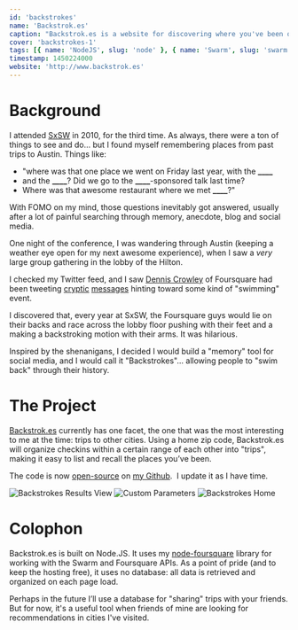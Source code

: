 ```yaml
---
id: 'backstrokes'
name: 'Backstrok.es'
caption: "Backstrok.es is a website for discovering where you've been on Foursquare and Swarm."
cover: 'backstrokes-1'
tags: [{ name: 'NodeJS', slug: 'node' }, { name: 'Swarm', slug: 'swarm' }]
timestamp: 1450224000
website: 'http://www.backstrok.es'
---
```


# Background

I attended [SxSW](http://www.sxsw.com/) in 2010, for the third time. As always,
there were a ton of things to see and do... but I found myself remembering
places from past trips to Austin. Things like:

- "where was that one place we went on Friday last year, with the **\_\_\_\_**
- and the **\_\_\_\_**? Did we go to the **\_\_\_\_**-sponsored talk last time?
- Where was that awesome restaurant where we met **\_\_\_\_**?"

With FOMO on my mind, those questions inevitably got answered, usually after a
lot of painful searching through memory, anecdote, blog and social media.

One night of the conference, I was wandering through Austin (keeping a weather
eye open for my next awesome experience), when I saw a _very_ large group
gathering in the lobby of the Hilton.

I checked my Twitter feed, and I saw [Dennis Crowley](http://denniscrowley.com/)
of Foursquare had been tweeting
[cryptic](http://www.twitter.com/dens/status/47559270732009472)
[messages](http://www.twitter.com/dens/status/47539944884932609) hinting toward
some kind of "swimming" event.

I discovered that, every year at SxSW, the Foursquare guys would lie on their
backs and race across the lobby floor pushing with their feet and a making a
backstroking motion with their arms. It was hilarious.

Inspired by the shenanigans, I decided I would build a "memory" tool for social
media, and I would call it "Backstrokes"... allowing people to "swim back"
through their history.

# The Project

[Backstrok.es](http://backstrok.es/) currently has one facet, the one that was
the most interesting to me at the time: trips to other cities. Using a home zip
code, Backstrok.es will organize checkins within a certain range of each other
into "trips", making it easy to list and recall the places you’ve been.

The code is now [open-source](https://github.com/clintandrewhall/backstrok.es)
on [my Github](https://github.com/clintandrewhall).  I update it as I have time.

![Backstrokes Results View](/images/portfolio/backstrokes-1.jpg)
![Custom Parameters](/images/portfolio/backstrokes-2.jpg)
![Backstrokes Home](/images/portfolio/backstrokes-3.jpg)

# Colophon

Backstrok.es is built on Node.JS. It uses my
[node-foursquare](http://www.clintandrewhall.com/portfolio/node-foursquare)
library for working with the Swarm and Foursquare APIs. As a point of pride (and
to keep the hosting free), it uses no database: all data is retrieved and
organized on each page load.

Perhaps in the future I’ll use a database for "sharing" trips with your friends.
But for now, it's a useful tool when friends of mine are looking for
recommendations in cities I've visited.
